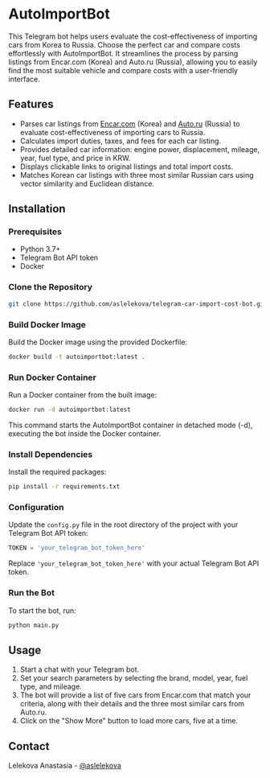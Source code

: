 # AutoImportBot

This Telegram bot helps users evaluate the cost-effectiveness of importing cars from Korea to Russia. Choose the perfect car and compare costs effortlessly with AutoImportBot. It streamlines the process by parsing listings from Encar.com (Korea) and Auto.ru (Russia), allowing you to easily find the most suitable vehicle and compare costs with a user-friendly interface.

## Features

- Parses car listings from [Encar.com](http://www.encar.com/index.do) (Korea) and [Auto.ru](https://auto.ru) (Russia) to evaluate cost-effectiveness of importing cars to Russia.
- Calculates import duties, taxes, and fees for each car listing.
- Provides detailed car information: engine power, displacement, mileage, year, fuel type, and price in KRW.
- Displays clickable links to original listings and total import costs.
- Matches Korean car listings with three most similar Russian cars using vector similarity and Euclidean distance.

## Installation

### Prerequisites

- Python 3.7+
- Telegram Bot API token
- Docker

### Clone the Repository

```bash
git clone https://github.com/aslelekova/telegram-car-import-cost-bot.git
```

### Build Docker Image
Build the Docker image using the provided Dockerfile:

```bash
docker build -t autoimportbot:latest .
```

### Run Docker Container
Run a Docker container from the built image:

```bash
docker run -d autoimportbot:latest
```
This command starts the AutoImportBot container in detached mode (-d), executing the bot inside the Docker container.

### Install Dependencies

Install the required packages:

```bash
pip install -r requirements.txt
```

### Configuration

Update the `config.py` file in the root directory of the project with your Telegram Bot API token:

```python
TOKEN = 'your_telegram_bot_token_here'
```

Replace `'your_telegram_bot_token_here'` with your actual Telegram Bot API token.

### Run the Bot

To start the bot, run:

```bash
python main.py
```

## Usage

1. Start a chat with your Telegram bot.
2. Set your search parameters by selecting the brand, model, year, fuel type, and mileage.
3. The bot will provide a list of five cars from Encar.com that match your criteria, along with their details and the three most similar cars from Auto.ru.
4. Click on the "Show More" button to load more cars, five at a time.

## Contact

Lelekova Anastasia - [@aslelekova](https://t.me/aslelekova)
